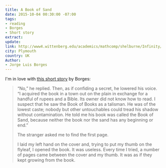 ```yaml
---
title: A Book of Sand
date: 2015-10-04 00:30:00 -07:00
tags:
- reading
- Borges
- Short story
extract:
update:
link: http://www4.wittenberg.edu/academics/mathcomp/shelburne/Infinity/notes/BookOfSand.html
city: Plymouth
country: UK
Author:
- Jorge Luis Borges
---
```


I'm in love with [this short story](http://www4.wittenberg.edu/academics/mathcomp/shelburne/Infinity/notes/BookOfSand.html) by Borges:

<blockquote>
<p>&#8220;No,&#8221; he replied. Then, as if confiding a secret, he lowered his voice. &#8220;I acquired the book in a town out on the plain in exchange for a handful of rupees and a Bible. Its owner did not know how to read. I suspect that he saw the Book of Books as a talisman. He was of the lowest caste; nobody but other untouchables could tread his shadow without contamination. He told me his book was called the Book of Sand, because neither the book nor the sand has any beginning or end.”</p>

<p>The stranger asked me to find the first page.</p>

<p>I laid my left hand on the cover and, trying to put my thumb on the flyleaf, I opened the book. It was useless. Every time I tried, a number of pages came between the cover and my thumb. It was as if they kept growing from the book.</p>
</blockquote>
